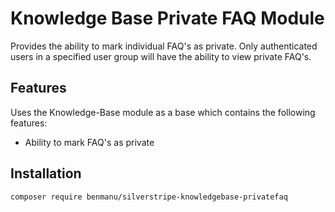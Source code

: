 # Knowledge Base Private FAQ Module

Provides the ability to mark individual FAQ's as private.
Only authenticated users in a specified user group will have the ability to view private FAQ's.

## Features

Uses the Knowledge-Base module as a base which contains the following features:

- Ability to mark FAQ's as private

## Installation

`composer require benmanu/silverstripe-knowledgebase-privatefaq`